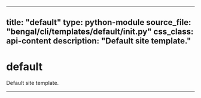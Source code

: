 
---
title: "default"
type: python-module
source_file: "bengal/cli/templates/default/__init__.py"
css_class: api-content
description: "Default site template."
---

# default

Default site template.

---
